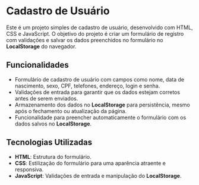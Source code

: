 # Cadastro de Usuário

Este é um projeto simples de cadastro de usuário, desenvolvido com HTML, CSS e JavaScript. O objetivo do projeto é criar um formulário de registro com validações e salvar os dados preenchidos no formulário no **LocalStorage** do navegador.

## Funcionalidades

- Formulário de cadastro de usuário com campos como nome, data de nascimento, sexo, CPF, telefones, endereço, login e senha.
- Validações de entrada para garantir que os dados estejam corretos antes de serem enviados.
- Armazenamento dos dados no **LocalStorage** para persistência, mesmo após o fechamento ou atualização da página.
- Funcionalidade para preencher automaticamente o formulário com os dados salvos no **LocalStorage**.

## Tecnologias Utilizadas

- **HTML**: Estrutura do formulário.
- **CSS**: Estilização do formulário para uma aparência atraente e responsiva.
- **JavaScript**: Validações de entrada e manipulação do **LocalStorage**.




